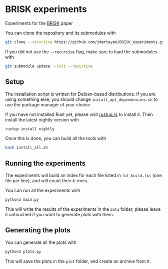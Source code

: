 # BRISK experiments

Experiments for the [BRISK](https://github.com/Malfoy/Brisk) paper

You can clone the repository and its submodules with
```sh
git clone --recursive https://github.com/imartayan/BRISK_experiments.git
```

If you did not use the `--recursive` flag, make sure to load the submodules with
```sh
git submodule update --init --recursive
```

## Setup

The installation script is written for Debian-based distributions.
If you are using something else, you should change `install_apt_dependencies.sh` to use the package manager of your choice.

If you have not installed Rust yet, please visit [rustup.rs](https://rustup.rs/) to install it.
Then install the latest nightly version with
```sh
rustup install nightly
```

Once this is done, you can build all the tools with
```sh
bash install_all.sh
```

## Running the experiments

The experiments will build an index for each file listed in `fof_build.txt` (one file per line), and will count their *k*-mers.

You can run all the experiments with
```sh
python3 main.py
```

This will write the results of the experiments in the `data` folder, please leave it untouched if you want to generate plots with them.

## Generating the plots

You can generate all the plots with
```sh
python3 plots.py
```

This will save the plots in the `plot` folder, and create an archive from it.
